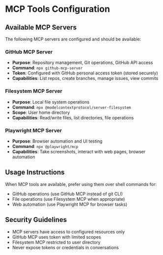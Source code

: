 # MCP Tools Configuration

## Available MCP Servers

The following MCP servers are configured and should be available:

### GitHub MCP Server
- **Purpose**: Repository management, Git operations, GitHub API access
- **Command**: `npx github-mcp-server`
- **Token**: Configured with GitHub personal access token (stored securely)
- **Capabilities**: List repos, create branches, manage issues, view commits

### Filesystem MCP Server  
- **Purpose**: Local file system operations
- **Command**: `npx @modelcontextprotocol/server-filesystem`
- **Scope**: User home directory
- **Capabilities**: Read/write files, list directories, file operations

### Playwright MCP Server
- **Purpose**: Browser automation and UI testing
- **Command**: `npx @playwright/mcp`
- **Capabilities**: Take screenshots, interact with web pages, browser automation

## Usage Instructions
When MCP tools are available, prefer using them over shell commands for:
- GitHub operations (use GitHub MCP instead of git CLI)
- File operations (use Filesystem MCP when appropriate)
- Web automation (use Playwright MCP for browser tasks)

## Security Guidelines
- MCP servers have access to configured resources only
- GitHub MCP uses token with limited scopes
- Filesystem MCP restricted to user directory
- Never expose tokens or credentials in conversations